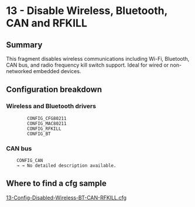 # 13 - Disable Wireless, Bluetooth, CAN and RFKILL

## Summary

This fragment disables wireless communications including Wi-Fi, Bluetooth, CAN bus, and radio frequency kill switch support. Ideal for wired or non-networked embedded devices.

## Configuration breakdown

### Wireless and Bluetooth drivers

```none
        CONFIG_CFG80211
        CONFIG_MAC80211
        CONFIG_RFKILL
        CONFIG_BT
```

### CAN bus

        CONFIG_CAN
        → → No detailed description available.


## Where to find a cfg sample


[13-Config-Disabled-Wireless-BT-CAN-RFKILL.cfg](../../beagle-board/6.6.32/packaging/13-Config-Disabled-Wireless-BT-CAN-RFKILL.cfg)